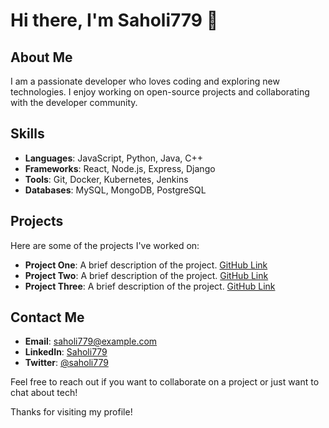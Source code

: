 # Hi there, I'm Saholi779 👋

## About Me
I am a passionate developer who loves coding and exploring new technologies. I enjoy working on open-source projects and collaborating with the developer community.

## Skills
- **Languages**: JavaScript, Python, Java, C++
- **Frameworks**: React, Node.js, Express, Django
- **Tools**: Git, Docker, Kubernetes, Jenkins
- **Databases**: MySQL, MongoDB, PostgreSQL

## Projects
Here are some of the projects I've worked on:
- **Project One**: A brief description of the project. [GitHub Link](https://github.com/saholi779/project-one)
- **Project Two**: A brief description of the project. [GitHub Link](https://github.com/saholi779/project-two)
- **Project Three**: A brief description of the project. [GitHub Link](https://github.com/saholi779/project-three)

## Contact Me
- **Email**: saholi779@example.com
- **LinkedIn**: [Saholi779](https://www.linkedin.com/in/saholi779/)
- **Twitter**: [@saholi779](https://twitter.com/saholi779)

Feel free to reach out if you want to collaborate on a project or just want to chat about tech!

Thanks for visiting my profile!
